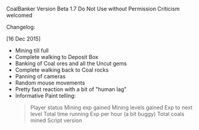 CoalBanker Version Beta 1.7
Do Not Use without Permission
Criticism welcomed

Changelog:

[16 Dec 2015] 
- Mining till full
- Complete walking to Deposit Box
- Banking of Coal ores and all the Uncut gems
- Complete walking back to Coal rocks
- Panning of cameras
- Random mouse movements
- Pretty fast reaction with a bit of "human lag"
- Informative Paint telling:
  > Player status
  > Mining exp gained
  > Mining levels gained
  > Exp to next level
  > Total time running
  > Exp per hour (a bit buggy)
  > Total coals mined
  > Script version
